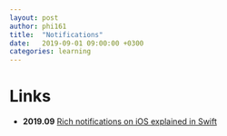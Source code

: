 ```yaml
---
layout: post
author: phi161
title:  "Notifications"
date:   2019-09-01 09:00:00 +0300
categories: learning
---
```


# Links

* **2019.09** [Rich notifications on iOS explained in Swift](https://www.avanderlee.com/swift/rich-notifications/)
